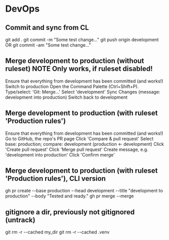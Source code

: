 
# DevOps

## Commit and sync from CL
git add .
git commit -m "Some test change..."
git push origin development
OR
git commit -am "Some test change..."


## Merge development to production (without ruleset) NOTE Only works, if ruleset disabled!
Ensure that everything from development has been committed (and works!)
Switch to production
Open the Command Palette (Ctrl+Shift+P).
Type/select: 'Git: Merge...'
Select 'development'
Sync Changes (message: development into production)
Switch back to development


## Merge development to production (with ruleset 'Production rules')
Ensure that everything from development has been committed (and works!)
Go to GitHub, the repo's PR page
Click 'Compare & pull request'
Select base: production; compare: development (production <- development)
Click 'Create pull request'
Click 'Merge pull request'
Create message, e.g. 'development into production'
Click 'Confirm merge'

## Merge development to production (with ruleset 'Production rules'), CLI version
gh pr create --base production --head development --title "development to production" --body "Tested and ready."
gh pr merge --merge

## gitignore a dir, previously not gitignored (untrack)
git rm -r --cached my_dir
git rm -r --cached .venv











